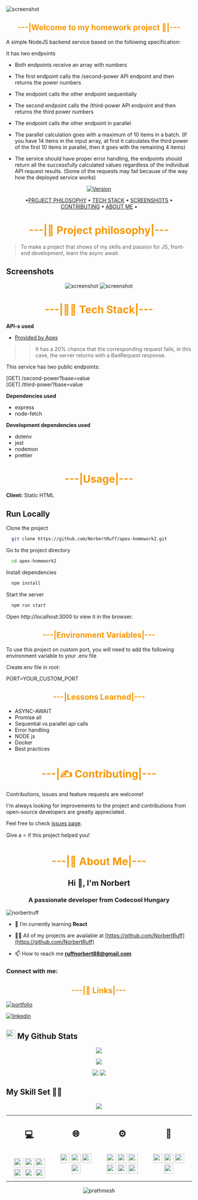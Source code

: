 ![screenshot](https://github.com/NorbertRuff/apex-homework2/blob/development/blob/Screenshot1.png?raw=true)

## <div style="color:#f59800" align="center">---|Welcome to my homework project 👋|---</div>

A simple NodeJS backend service based on the following specification:

It has two endpoints

- Both endpoints receive an array with numbers
- The first endpoint calls the /second-power API endpoint and then returns the power numbers
- The endpoint calls the other endpoint sequentially
- The second endpoint calls the /third-power API endpoint and then returns the third power numbers
- The endpoint calls the other endpoint in parallel
- The parallel calculation goes with a maximum of 10 items in a batch.
  (If you have 14 items in the input array, at first it calculates the third power of the first 10 items in parallel,
  then it goes with the remaining 4 items)

- The service should have proper error handling, the endpoints should return all the successfully calculated values
  regardless of the individual API request results.   (Some of the requests may fail because of the way how the deployed
  service works)

<div align="center">

[![Version](https://img.shields.io/badge/version-v1.0-blue.svg)](https://img.shields.io/badge/version-v1.0-blue.svg?cacheSeconds=2592000)

</div>

<div align="center">

•[PROJECT PHILOSOPHY](https://github.com/NorbertRuff/apex-homework2/#project-philosophy) •
[TECH STACK](https://github.com/NorbertRuff/apex-homework2/#tech-stack) •
[SCREENSHOTS](https://github.com/NorbertRuff/apex-homework2/#screenshots) •
[CONTRIBUTING](https://github.com/NorbertRuff/apex-homework2/#contributing) •
[ABOUT ME](https://github.com/NorbertRuff/apex-homework2/#about-me)
•

</div>

# <div style="color:#f59800" align="center">---|🧐 Project philosophy|---</div>

> To make a project that shows of my skills and passion for JS, front-end development, learn the async await.
>


</div>

## Screenshots

<div align="center">


![screenshot](https://github.com/NorbertRuff/apex-homework2/blob/development/blob/Screenshot3.png?raw=true)
![screenshot](https://github.com/NorbertRuff/apex-homework2/blob/development/blob/Screenshot2.png?raw=true)



</div>

# <div style="color:#f59800" align="center">---|👨‍💻 Tech Stack|---</div>

**API-s used**

- [Provided by Apex](https://simple-rest-api.onrender.com)

> > It has a 20% chance that the corresponding request fails, in this case, the server returns with a BadRequest response.

This service has two public endpoints:

[GET] /second-power?base=value  
[GET] /third-power?base=value

**Dependencies used**

- express
- node-fetch

**Development dependencies used**

- dotenv
- jest
- nodemon
- prettier

# <div style="color:#f59800" align="center">---|Usage|---</div>

**Client:**
Static HTML

## Run Locally

Clone the project

```bash
  git clone https://github.com/NorbertRuff/apex-homework2.git
```

Go to the project directory

```bash
  cd apex-homework2
```

Install dependencies

```bash
  npm install
```

Start the server

```bash
  npm run start
```

Open http://localhost:3000 to view it in the browser.

## <div style="color:#f59800" align="center">---|Environment Variables|---</div>

To use this project on custom port, you will need to add the following environment variable to your .env file

Create.env file in root:

PORT=YOUR_CUSTOM_PORT

## <div style="color:#f59800" align="center">---|Lessons Learned|---</div>

- ASYNC-AWAIT
- Promise all
- Sequential vs parallel api calls
- Error handling
- NODE js
- Docker
- Best practices

# <div style="color:#f59800" align="center">---|✍️ Contributing|---</div>

Contributions, issues and feature requests are welcome!<br/>

I'm always looking for improvements to the project and contributions from open-source developers are greatly
appreciated.

Feel free to check [issues page](https://github.com/NorbertRuff/apex-homework2/issues).

Give a ⭐️ if this project helped you!

# <div style="color:#f59800" align="center">---|🚀 About Me|---</div>

<h2 align="center">Hi 👋, I'm Norbert</h2>
<h3 align="center">A passionate developer from Codecool Hungary</h3>

<p align="left"> <img src="https://komarev.com/ghpvc/?username=norbertruff&label=Profile%20views&color=0e75b6&style=flat" alt="norbertruff" /> </p>

- 🌱 I’m currently learning **React**

- 👨‍💻 All of my projects are available at [https://github.com/NorbertRuff](https://github.com/NorbertRuff)

- 📫 How to reach me **ruffnorbert88@gmail.com**

<h3 align="left">Connect with me:</h3>

## <div style="color:#f59800" align="center">---|🔗 Links|---</div>

[![portfolio](https://img.shields.io/badge/my_portfolio-000?style=for-the-badge&logo=ko-fi&logoColor=white)](https://github.com/NorbertRuff)

[![linkedin](https://img.shields.io/badge/linkedin-0A66C2?style=for-the-badge&logo=linkedin&logoColor=white)](https://www.linkedin.com/in/ruff-norbert/)

<h2><img src="https://media.giphy.com/media/cj87CxfRtrUifF3Ryk/giphy.gif" height="25"> My Github Stats</h2>

<div align="center">

[![](https://raw.githubusercontent.com/NorbertRuff/NorbertRuff/master/profile-summary-card-output/dracula/0-profile-details.svg)](https://github.com/vn7n24fzkq/github-profile-summary-cards)

[![](https://raw.githubusercontent.com/NorbertRuff/NorbertRuff/master/profile-summary-card-output/dracula/2-most-commit-language.svg)](https://github.com/vn7n24fzkq/github-profile-summary-cards)

[![](https://raw.githubusercontent.com/NorbertRuff/NorbertRuff/master/profile-summary-card-output/dracula/3-stats.svg)](https://github.com/vn7n24fzkq/github-profile-summary-cards) [![](https://raw.githubusercontent.com/NorbertRuff/NorbertRuff/master/profile-summary-card-output/dracula/4-productive-time.svg)](https://github.com/vn7n24fzkq/github-profile-summary-cards)

</div>

## My Skill Set 👩‍💻

<div align="center">  
<img src="https://www.codewars.com/users/NorbertRuff/badges/large">
</div>

<table><td valign="top" width="25%">
<h2 align="center"> 💻 </h2><br>

<div align="center">  
<img src="https://img.shields.io/badge/Python-3776AB?style=flat-square&logo=python&logoColor=white" height="25">
<img src="https://img.shields.io/badge/Java-ED8B00?style=flat-square&logo=java&logoColor=white" height="25">
<img src="https://img.shields.io/badge/JavaScript-F7DF1E?style=flat-square&logo=javascript&logoColor=black" height="25">
<img src="https://img.shields.io/badge/Node.js-43853D?style=flat-square&logo=node.js&logoColor=white" height="25">
<img src="https://img.shields.io/badge/Flask-000000?style=flat-square&logo=flask&logoColor=white" height="25">
<img src="https://img.shields.io/badge/PostgreSQL-316192?style=flat-square&logo=postgresql&logoColor=white" height="25">
</div>


</td>
<td valign="top" width="25%">

<h2 align="center"> 🌐 </h2><br>

<div align="center">  


<img src="https://img.shields.io/badge/-CSS3-1572B6?style=flat-square&logo=css3" height="25">
<img src="https://img.shields.io/badge/HTML5-E34F26?style=flat-square&logo=html5&logoColor=white" height="25">
<img src="https://img.shields.io/badge/React-20232A?style=flat-square&logo=react&logoColor=61DAFB" height="25">
<img src="https://img.shields.io/badge/Bootstrap-563D7C?style=flat-square&logo=bootstrap&logoColor=white" height="25">

</div>

</td><td valign="top" width="25%">

<h2 align="center"> ⚙ </h2><br>

<div align="center">

<img src="https://img.shields.io/badge/-Linux-black?style=flat-square&logo=Linux" height="25"> 
<img src="https://img.shields.io/badge/Windows-0078D6?style=flat-square&logo=windows&logoColor=white" height="25"> 
<img src="https://img.shields.io/badge/Ubuntu-E95420?style=flat-square&logo=ubuntu&logoColor=white" height="25">
<img src="https://img.shields.io/badge/-Git-black?style=flat-square&logo=git" height="25"> 
<img src="https://img.shields.io/badge/-GitHub-181717?style=flat-square&logo=github" height="25"> 
<img src="https://img.shields.io/badge/Markdown-000000?style=flat-square&logo=markdown&logoColor=white" height="25">

</div>

</td>
<td valign="top" width="25%">

<h2 align="center"> 🎨 </h2><br>

<div align="center">
 <img src="https://aleen42.github.io/badges/src/photoshop.svg" height="25">
<img src="https://aleen42.github.io/badges/src/illustrator.svg" height="25">
<img src="https://aleen42.github.io/badges/src/dreamweaver.svg" height="25">
<img src="https://aleen42.github.io/badges/src/flash.svg" height="25">

 </div>

</td>
</table>  

<div align="center">

<p align="center"> <img src="https://komarev.com/ghpvc/?username=NorbertRuff&label=Profile%20views&color=0e75b6&style=flat-square" alt="prathmesh" /> </p>


</div>


